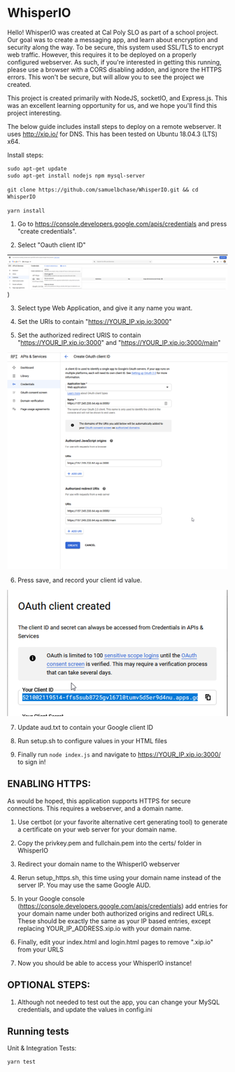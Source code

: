 # WhisperIO

Hello! WhisperIO was created at Cal Poly SLO as part of a school project. Our goal was to create a messaging app, and learn about encryption and security along the way.
To be secure, this system used SSL/TLS to encrypt web traffic. However, this requires it to be deployed on a properly configured webserver. As such, if you're interested in getting this running, please use a browser with a CORS disabling addon, and ignore the HTTPS errors. This won't be secure, but will allow you to see the project we created.

This project is created primarily with NodeJS, socketIO, and Express.js. This was an excellent learning opportunity for us, and we hope you'll find this project interesting.

The below guide includes install steps to deploy on a remote webserver. It uses http://xip.io/ for DNS. This has been tested on Ubuntu 18.04.3 (LTS) x64.

Install steps:

    sudo apt-get update
    sudo apt-get install nodejs npm mysql-server

    git clone https://github.com/samuelbchase/WhisperIO.git && cd WhisperIO

    yarn install

1. Go to https://console.developers.google.com/apis/credentials and press "create credentials". 

2. Select "Oauth client ID"

![Image](/images/1.png))

3. Select type Web Application, and give it any name you want.

4. Set the URIs to contain "https://YOUR_IP.xip.io:3000" 
5. Set the authorized redirect URIS to contain "https://YOUR_IP.xip.io:3000" and "https://YOUR_IP.xip.io:3000/main"

![Image](/images/2.png)

6. Press save, and record your client id value.

![Image](/images/3.png)

7. Update aud.txt to contain your Google client ID

8. Run setup.sh to configure values in your HTML files

9. Finally run `node index.js` and navigate to https://YOUR_IP.xip.io:3000/ to sign in!

## ENABLING HTTPS:

As would be hoped, this application supports HTTPS for secure connections. This requires a webserver, and a domain name.

1. Use certbot (or your favorite alternative cert generating tool) to generate a certificate on your web server for your domain name.

2. Copy the privkey.pem and fullchain.pem into the certs/ folder in WhisperIO

3. Redirect your domain name to the WhisperIO webserver

4. Rerun setup_https.sh, this time using your domain name instead of the server IP. You may use the same Google AUD.

5. In your Google console (https://console.developers.google.com/apis/credentials) add entries for your domain name under both authorized origins and redirect URLs. These should be exactly the same as your IP based entries, except replacing YOUR_IP_ADDRESS.xip.io with your domain name.

6. Finally, edit your index.html and login.html pages to remove ".xip.io" from your URLS

6. Now you should be able to access your WhisperIO instance!

## OPTIONAL STEPS:

1. Although not needed to test out the app, you can change your MySQL credentials, and update the values in config.ini

## Running tests
Unit & Integration Tests:

    yarn test
    